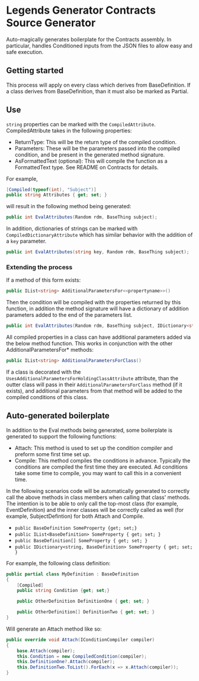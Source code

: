 # Legends Generator Contracts Source Generator

Auto-magically generates boilerplate for the Contracts assembly. In particular, handles Conditioned inputs from the JSON files to allow easy and safe execution.

## Getting started

This process will apply on every class which derives from BaseDefinition. If a class derives from BaseDefinition, than it must also be marked as Partial. 

## Use

`string` properties can be marked with the `CompiledAttribute`. CompiledAttribute takes in the following properties:
* ReturnType: This will be the return type of the compiled condition.
* Parameters: These will be the parameters passed into the compiled condition, and be present in the generated method signature.
* AsFormattedText (optional): This will compile the function as a FormattedText type. See README on Contracts for details.

For example, 
```csharp
[Compiled(typeof(int), "Subject")]
public string Attributes { get; set; }
```
will result in the following method being generated:

```csharp
public int EvalAttributes(Random rdm, BaseThing subject);
```

In addition, dictionaries of strings can be marked with `CompiledDictionaryAttribute` which has similar behavior with the addition of a `key` parameter.

```csharp
public int EvalAttributes(string key, Random rdm, BaseThing subject);
```

### Extending the process

If a method of this form exists:

```csharp
public IList<string> AdditionalParametersFor<<propertyname>>()
```

Then the condition will be compiled with the properties returned by this function, in addition the method signature will have a dictionary of addition parameters added to the end of the parameters list.

```csharp
public int EvalAttributes(Random rdm, BaseThing subject, IDictionary<string, BaseThing> additionalPParameters);
```

All compiled properties in a class can have additional parameters added via the below method function. This works in conjunction with the other AdditionalParametersFor* methods:
```csharp
public IList<string> AdditionalParametersForClass()
```

If a class is decorated with the `UsesAdditionalParametersForHoldingClassAttribute` attribute, than the outter class will pass in their `AdditionalParametersForClass` method (if it exists), and additional parameters from that method will be added to the compiled conditions of this class.

## Auto-generated boilerplate

In addition to the Eval methods being generated, some boilerplate is generated to support the following functions:
* Attach: This method is used to set up the condition compiler and preform some first time set up.
* Compile: This method compiles the conditions in advance. Typically the conditions are compiled the first time they are executed. Ad conditions take some time to compile, you may want to call this in a convenient time.

In the following scenarios code will be automatically generated to correctly call the above methods in class members when calling that class' methods. The intention is to be able to only call the top-most class (for example, EventDefinition) and the inner classes will be correctly called as well (for example, SubjectDefintion) for both Attach and Compile.
* `public BaseDefinition SomeProperty {get; set;}`
* `public IList<BaseDefinition> SomeProperty { get; set; }`
* `public BaseDefinition[] SomeProperty { get; set; }`
* `public IDictionary<string, BaseDefinition> SomeProperty { get; set; }`

For example, the following class definition:
```csharp
public partial class MyDefinition : BaseDefinition
{
    [Compiled]
    public string Condition {get; set;}

    public OtherDefinition DefinitionOne { get; set; }

    public OtherDefinition[] DefinitionTwo { get; set; }
}
```

Will generate an Attach method like so:

```csharp
public override void Attach(IConditionCompiler compiler)
{
    base.Attach(compiler);
    this.Condition = new CompiledCondition(compiler);
    this.DefinitionOne?.Attach(compiler);
    this.DefinitionTwo.ToList().ForEach(x => x.Attach(compiler));
}
```